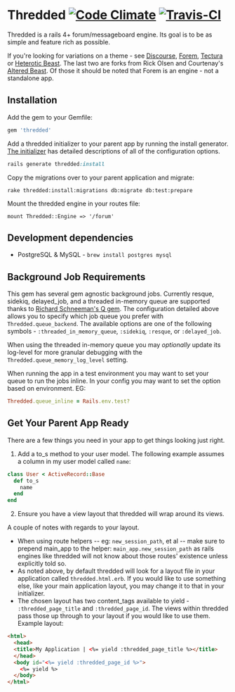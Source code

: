 # Thredded [![Code Climate](https://codeclimate.com/github/jayroh/thredded/badges/gpa.svg)](https://codeclimate.com/github/jayroh/thredded) [![Travis-CI](https://api.travis-ci.org/jayroh/thredded.svg?branch=master)](https://travis-ci.org/jayroh/thredded/) 

Thredded is a rails 4+ forum/messageboard engine. Its goal is to be as
simple and feature rich as possible.

If you're looking for variations on a theme - see [Discourse], [Forem],
[Tectura] or [Heterotic Beast]. The last two are forks from Rick Olsen
and Courtenay's [Altered Beast]. Of those it should be noted that Forem
is an engine - not a standalone app.

[Discourse]: http://www.discourse.org/
[Forem]: https://www.github.com/radar/forem
[Tectura]: https://github.com/caelum/tectura
[Heterotic Beast]: https://github.com/distler/heterotic_beast
[Altered Beast]: https://www.github.com/courtenay/altered_beast

## Installation

Add the gem to your Gemfile:

```ruby
gem 'thredded'
```

Add a thredded initializer to your parent app by running the install generator.
[The initializer] has detailed descriptions of all of the configuration options.

```ruby
rails generate thredded:install
```

Copy the migrations over to your parent application and migrate:

```
rake thredded:install:migrations db:migrate db:test:prepare
```

Mount the thredded engine in your routes file:

```
mount Thredded::Engine => '/forum'
```

[The initializer]: https://github.com/jayroh/thredded/blob/master/lib/generators/thredded/install/templates/initializer.rb

## Development dependencies

* PostgreSQL & MySQL - `brew install postgres mysql`

## Background Job Requirements

This gem has several gem agnostic background jobs. Currently resque, sidekiq, delayed_job, and a threaded in-memory queue are supported thanks to [Richard Schneeman's Q gem](https://github.com/schneems/Q). The configuration detailed above allows you to specify which job queue you prefer with `Thredded.queue_backend`. The available options are one of the following symbols - `:threaded_in_memory_queue`, `:sidekiq`, `:resque`, or `:delayed_job`.

When using the threaded in-memory queue you may *optionally* update its log-level for more granular debugging with the `Thredded.queue_memory_log_level` setting.

When running the app in a test environment you may want to set your queue to run the jobs inline. In your config you may want to set the option based on environment. EG:

```ruby
Thredded.queue_inline = Rails.env.test?
```

## Get Your Parent App Ready

There are a few things you need in your app to get things looking just right.

1. Add a to_s method to your user model. The following example assumes a column in my user model called `name`:

```ruby
class User < ActiveRecord::Base
  def to_s
    name
  end
end
```

2. Ensure you have a view layout that thredded will wrap around its views.

A couple of notes with regards to your layout.

* When using route helpers -- eg: `new_session_path`, et al -- make sure to prepend main_app to the helper: `main_app.new_session_path` as rails engines like thredded will not know about those routes' existence unless explicitly told so.
* As noted above, by default thredded will look for a layout file in your application called `thredded.html.erb`. If you would like to use something else, like your main application layout, you may change it to that in your initializer.
* The chosen layout has two content_tags available to yield - `:thredded_page_title` and `:thredded_page_id`. The views within thredded pass those up through to your layout if you would like to use them.  Example layout:

```html
<html>
  <head>
  <title>My Application | <%= yield :thredded_page_title %></title>
  </head>
  <body id="<%= yield :thredded_page_id %>">
    <%= yield %>
  </body>
</html>
```
